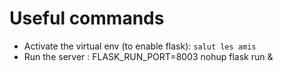 # Useful commands

- Activate the virtual env (to enable flask): `salut les amis`
- Run the server : FLASK_RUN_PORT=8003 nohup flask run &
